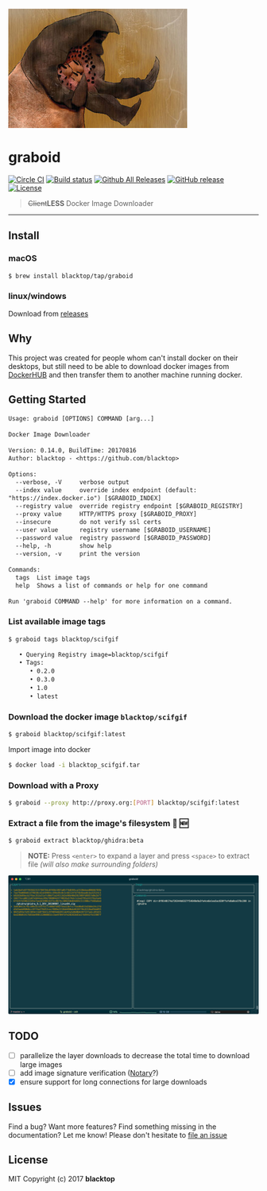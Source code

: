 ![logo](https://github.com/blacktop/graboid/raw/master/docs/graboids.jpg)

# graboid

[![Circle CI](https://circleci.com/gh/blacktop/graboid.png?style=shield)](https://circleci.com/gh/blacktop/graboid) [![Build status](https://ci.appveyor.com/api/projects/status/go99ieg0mqpmyi7g?svg=true)](https://ci.appveyor.com/project/blacktop/graboid) [![Github All Releases](https://img.shields.io/github/downloads/blacktop/graboid/total.svg)](https://github.com/blacktop/graboid/releases/latest) [![GitHub release](https://img.shields.io/github/release/blacktop/graboid.svg)](https://github.com/blacktop/graboid/releases) [![License](http://img.shields.io/:license-mit-blue.svg)](http://doge.mit-license.org)

> ~~Client~~**LESS** Docker Image Downloader

---

## Install

### macOS

``` bash
$ brew install blacktop/tap/graboid
```

### linux/windows

Download from [releases](https://github.com/blacktop/graboid/releases/latest)

## Why

This project was created for people whom can't install docker on their desktops, but still need to be able to download docker images from [DockerHUB](https://hub.docker.com) and then transfer them to another machine running docker.

## Getting Started

``` 
Usage: graboid [OPTIONS] COMMAND [arg...]

Docker Image Downloader

Version: 0.14.0, BuildTime: 20170816
Author: blacktop - <https://github.com/blacktop>

Options:
  --verbose, -V     verbose output
  --index value     override index endpoint (default: "https://index.docker.io") [$GRABOID_INDEX]
  --registry value  override registry endpoint [$GRABOID_REGISTRY]
  --proxy value     HTTP/HTTPS proxy [$GRABOID_PROXY]
  --insecure        do not verify ssl certs
  --user value      registry username [$GRABOID_USERNAME]
  --password value  registry password [$GRABOID_PASSWORD]
  --help, -h        show help
  --version, -v     print the version

Commands:
  tags  List image tags
  help  Shows a list of commands or help for one command

Run 'graboid COMMAND --help' for more information on a command.
```

### List available image tags

``` sh
$ graboid tags blacktop/scifgif
```

``` sh
   • Querying Registry image=blacktop/scifgif
   • Tags:
      • 0.2.0
      • 0.3.0
      • 1.0
      • latest
```

### Download the docker image `blacktop/scifgif` 

``` sh
$ graboid blacktop/scifgif:latest
```

Import image into docker

``` sh
$ docker load -i blacktop_scifgif.tar
```

### Download with a **Proxy**

``` sh
$ graboid --proxy http://proxy.org:[PORT] blacktop/scifgif:latest
```

### Extract a file from the image's filesystem :construction: :new:

``` sh
$ graboid extract blacktop/ghidra:beta
```

> **NOTE:** Press `<enter>` to expand a layer and press `<space>` to extract file *(will also make surrounding folders)*

![extract](https://github.com/blacktop/graboid/raw/master/docs/extract.png)

## TODO

* [ ] parallelize the layer downloads to decrease the total time to download large images
* [ ] add image signature verification ([Notary](https://github.com/docker/notary)?)
* [x] ensure support for long connections for large downloads

## Issues

Find a bug? Want more features? Find something missing in the documentation? Let me know! Please don't hesitate to [file an issue](https://github.com/blacktop/graboid/issues/new)

## License

MIT Copyright (c) 2017 **blacktop**

